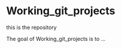 
# Working_git_projects

<!-- badges: start -->
<!-- badges: end -->

this is the repository

The goal of Working_git_projects is to ...

